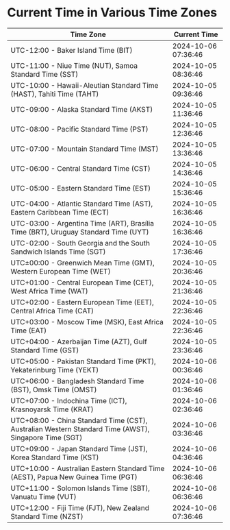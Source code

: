 # Current Time in Various Time Zones

| Time Zone | Current Time |
|-----------|--------------|
| UTC-12:00 - Baker Island Time (BIT) | 2024-10-06 07:36:46 |
| UTC-11:00 - Niue Time (NUT), Samoa Standard Time (SST) | 2024-10-05 08:36:46 |
| UTC-10:00 - Hawaii-Aleutian Standard Time (HAST), Tahiti Time (TAHT) | 2024-10-05 09:36:46 |
| UTC-09:00 - Alaska Standard Time (AKST) | 2024-10-05 11:36:46 |
| UTC-08:00 - Pacific Standard Time (PST) | 2024-10-05 12:36:46 |
| UTC-07:00 - Mountain Standard Time (MST) | 2024-10-05 13:36:46 |
| UTC-06:00 - Central Standard Time (CST) | 2024-10-05 14:36:46 |
| UTC-05:00 - Eastern Standard Time (EST) | 2024-10-05 15:36:46 |
| UTC-04:00 - Atlantic Standard Time (AST), Eastern Caribbean Time (ECT) | 2024-10-05 16:36:46 |
| UTC-03:00 - Argentina Time (ART), Brasília Time (BRT), Uruguay Standard Time (UYT) | 2024-10-05 16:36:46 |
| UTC-02:00 - South Georgia and the South Sandwich Islands Time (SGT) | 2024-10-05 17:36:46 |
| UTC±00:00 - Greenwich Mean Time (GMT), Western European Time (WET) | 2024-10-05 20:36:46 |
| UTC+01:00 - Central European Time (CET), West Africa Time (WAT) | 2024-10-05 21:36:46 |
| UTC+02:00 - Eastern European Time (EET), Central Africa Time (CAT) | 2024-10-05 22:36:46 |
| UTC+03:00 - Moscow Time (MSK), East Africa Time (EAT) | 2024-10-05 22:36:46 |
| UTC+04:00 - Azerbaijan Time (AZT), Gulf Standard Time (GST) | 2024-10-05 23:36:46 |
| UTC+05:00 - Pakistan Standard Time (PKT), Yekaterinburg Time (YEKT) | 2024-10-06 00:36:46 |
| UTC+06:00 - Bangladesh Standard Time (BST), Omsk Time (OMST) | 2024-10-06 01:36:46 |
| UTC+07:00 - Indochina Time (ICT), Krasnoyarsk Time (KRAT) | 2024-10-06 02:36:46 |
| UTC+08:00 - China Standard Time (CST), Australian Western Standard Time (AWST), Singapore Time (SGT) | 2024-10-06 03:36:46 |
| UTC+09:00 - Japan Standard Time (JST), Korea Standard Time (KST) | 2024-10-06 04:36:46 |
| UTC+10:00 - Australian Eastern Standard Time (AEST), Papua New Guinea Time (PGT) | 2024-10-06 06:36:46 |
| UTC+11:00 - Solomon Islands Time (SBT), Vanuatu Time (VUT) | 2024-10-06 06:36:46 |
| UTC+12:00 - Fiji Time (FJT), New Zealand Standard Time (NZST) | 2024-10-06 07:36:46 |
